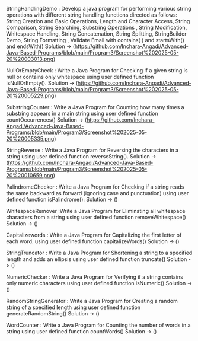 StringHandlingDemo : Develop a java program for performing various string operations with different string
handling functions directed as follows:
String Creation and Basic Operations, Length and Character Access, String Comparison, String
Searching, Substring Operations , String Modification, Whitespace Handling, String Concatenation,
String Splitting, StringBuilder Demo, String Formatting , Validate Email with contains( ) and
startsWith() and endsWith()
Solution -> (https://github.com/Inchara-Angadi/Advanced-Java-Based-Programs/blob/main/Program3/Screenshot%202025-05-20%20003013.png)


NullOrEmptyCheck : Write a Java Program for Checking if a given string is null or contains only whitespace using user
defined function isNullOrEmpty().
Solution ->  (https://github.com/Inchara-Angadi/Advanced-Java-Based-Programs/blob/main/Program3/Screenshot%202025-05-20%20005229.png)


SubstringCounter : Write a Java Program for Counting how many times a substring appears in a main string
using user defined function countOccurrences()
Solution ->  (https://github.com/Inchara-Angadi/Advanced-Java-Based-Programs/blob/main/Program3/Screenshot%202025-05-20%20005335.png)


StringReverse : Write a Java Program for Reversing the characters in a string using user defined function
reverseString().
Solution ->  (https://github.com/Inchara-Angadi/Advanced-Java-Based-Programs/blob/main/Program3/Screenshot%202025-05-20%20010659.png)


PalindromeChecker : Write a Java Program for Checking if a string reads the same backward as forward (ignoring case
and punctuation) using user defined function isPalindrome():
Solution ->  ()


WhitespaceRemover :Write a Java Program for Eliminating all whitespace characters from a string using user defined
function removeWhitespace()
Solution ->  ()


Capitalizewords : Write a Java Program for Capitalizing the first letter of each word. using user defined function
capitalizeWords()
Solution ->  ()


StringTruncator : Write a Java Program for Shortening a string to a specified length and adds an ellipsis using user
defined function truncate()
Solution ->  ()


NumericChecker : Write a Java Program for Verifying if a string contains only numeric characters using user defined
function isNumeric()
Solution ->  ()


RandomStringGenerator : Write a Java Program for Creating a random string of a specified length using user defined
function generateRandomString()
Solution ->  ()


WordCounter : Write a Java Program for Counting the number of words in a string using user defined function
countWords()
Solution ->  ()


